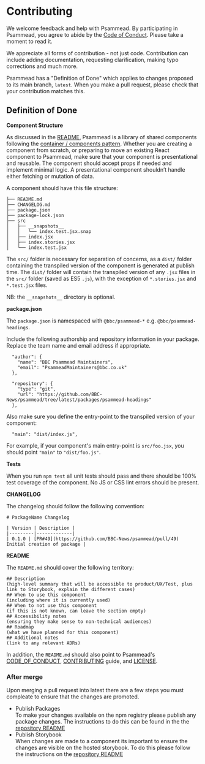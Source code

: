 # Contributing

We welcome feedback and help with Psammead. By participating in Psammead, you agree to abide by the [Code of Conduct](https://github.com/BBC-News/psammead/blob/latest/CODE_OF_CONDUCT.md). Please take a moment to read it.

We appreciate all forms of contribution - not just code. Contribution can include adding documentation, requesting clarification, making typo corrections and much more.

Psammead has a "Definition of Done" which applies to changes proposed to its main branch, `latest`. When you make a pull request, please check that your contribution matches this.

## Definition of Done

**Component Structure**

As discussed in the [README](https://github.com/BBC-News/psammead/blob/latest/README.md), Psammead is a library of shared components following the [container / components pattern](https://medium.com/@dan_abramov/smart-and-dumb-components-7ca2f9a7c7d0). Whether you are creating a component from scratch, or preparing to move an existing React component to Psammead, make sure that your component is presentational and reusable. The component should accept props if needed and implement minimal logic. A presentational component shouldn’t handle either fetching or mutation of data.

A component should have this file structure:

```
├── README.md
├── CHANGELOG.md
├── package.json
├── package-lock.json
├── src
│   ├── __snapshots__
│   │   └── index.test.jsx.snap
│   ├── index.jsx
│   ├── index.stories.jsx
│   └── index.test.jsx
```

The `src/` folder is necessary for separation of concerns, as a `dist/` folder containing the transpiled version of the component is generated at publish time. The `dist/` folder will contain the transpiled version of any `.jsx` files in the `src/` folder (saved as ES5 `.js`), with the exception of `*.stories.jsx` and `*.test.jsx` files.

NB: the `__snapshots__` directory is optional.

**package.json**

The `package.json` is namespaced with `@bbc/psammead-*` e.g. `@bbc/psammead-headings`.

Include the following authorship and repository information in your package. Replace the team name and email address if appropriate.

```
  "author": {
    "name": "BBC Psammead Maintainers",
    "email": "PsammeadMaintainers@bbc.co.uk"
  },
```

```
  "repository": {
    "type": "git",
    "url": "https://github.com/BBC-News/psammead/tree/latest/packages/psammead-headings"
  },
```

Also make sure you define the entry-point to the transpiled version of your component:

```
  "main": "dist/index.js",
```

For example, if your component's main entry-point is `src/foo.jsx`, you should point `"main"` to `"dist/foo.js"`.

**Tests**

When you run `npm test` all unit tests should pass and there should be 100% test coverage of the component. No JS or CSS lint errors should be present.

**CHANGELOG**

The changelog should follow the following convention:

```
# PackageName Changelog

| Version | Description |
|---------|-------------|
| 0.1.0 | [PR#49](https://github.com/BBC-News/psammead/pull/49) Initial creation of package |
```

**README**

The `README.md` should cover the following territory:

```
## Description
(high-level summary that will be accessible to product/UX/Test, plus link to Storybook, explain the different cases)
## When to use this component
(including where it is currently used)
## When to not use this component
(if this is not known, can leave the section empty)
## Accessibility notes
(ensuring they make sense to non-technical audiences)
## Roadmap
(what we have planned for this component)
## Additional notes
(link to any relevant ADRs)
```

In addition, the `README.md` should also point to Psammead's [CODE_OF_CONDUCT](https://github.com/BBC-News/psammead/blob/latest/CODE_OF_CONDUCT.md), [CONTRIBUTING](https://github.com/BBC-News/psammead/blob/latest/CONTRIBUTING.md) guide, and [LICENSE](https://github.com/BBC-News/psammead/blob/latest/LICENSE).

### After merge

Upon merging a pull request into latest there are a few steps you must compleate to ensure that the changes are promoted.
- Publish Packages  
  To make your changes available on the npm registry please publish any package changes. The instructions to do this can be found in the the [repository README](https://github.com/BBC-News/psammead#rocket-publishing-packages) 
- Publish Storybook  
  When changes are made to a component its important to ensure the changes are visible on the hosted storybook. To do this please follow the instructions on the [repository README](https://github.com/BBC-News/psammead#deploying-storybook)
